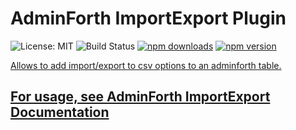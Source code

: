 # AdminForth ImportExport Plugin

<img src="https://img.shields.io/badge/License-MIT-blue.svg" alt="License: MIT" /> <img src="https://woodpecker.devforth.io/api/badges/3848/status.svg" alt="Build Status" /> <a href="https://www.npmjs.com/package/@adminforth/import-export"> <img src="https://img.shields.io/npm/dt/@adminforth/import-export" alt="npm downloads" /></a> <a href="https://www.npmjs.com/package/@adminforth/import-export"><img src="https://img.shields.io/npm/v/@adminforth/import-export" alt="npm version" /></a> <a href="https://www.npmjs.com/package/@adminforth/import-export">

Allows to add import/export to csv options to an adminforth table.

## For usage, see [AdminForth ImportExport Documentation](https://adminforth.dev/docs/tutorial/Plugins/import-export/)